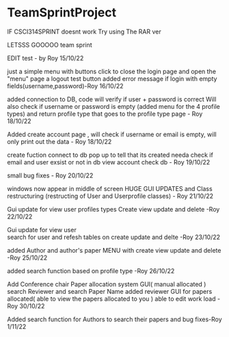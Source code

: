 # TeamSprintProject
IF CSCI314SPRINT doesnt work Try using The RAR ver

LETSSS GOOOOO team sprint 

EDIT test - by Roy 15/10/22

just a simple menu with buttons click to close the login page and open the "menu" page
a logout test button 
added error message if login with empty fields(username,password)-Roy 16/10/22

added connection to DB,
code will verify if user + password is correct 
Will also check if username or password is empty
(added menu for the 4 profile types)
and return profile type that goes to the profile type page - Roy 18/10/22

 Added create account page , will check if username or email is empty, will only print out the data - Roy 18/10/22

create fuction connect to db 
pop up to tell that its created
needa check if email and user exsist or not in db
view account check db - Roy 19/10/22

small bug fixes - Roy 20/10/22

windows now appear in middle of screen 
HUGE GUI UPDATES 
and Class restructuring (restructing of User and Userprofile classes) - Roy 21/10/22

Gui update for view user profiles types 
Create view update and delete -Roy 22/10/22

Gui update for view user  
search for user and refesh tables on create update and delte -Roy 23/10/22


added Author and author's paper MENU with create view update and delete -Roy 25/10/22

added search function based on profile type -Roy 26/10/22

Add Conference chair Paper allocation system GUI( manual allocated )
search Reviewer and search Paper Name 
added reviewer GUI for papers allocated( able to view the papers allocated to you ) 
able to edit work load
-Roy 30/10/22

Added search function for Authors to search their papers and bug fixes-Roy 1/11/22

